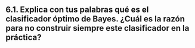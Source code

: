 ## 6.1. Explica con tus palabras qué es el clasificador óptimo de Bayes. ¿Cuál es la razón para no construir siempre este clasificador en la práctica?
